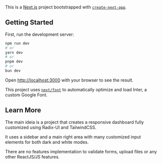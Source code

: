 This is a [Next.js](https://nextjs.org/) project bootstrapped with [`create-next-app`](https://github.com/vercel/next.js/tree/canary/packages/create-next-app).

## Getting Started

First, run the development server:

```bash
npm run dev
# or
yarn dev
# or
pnpm dev
# or
bun dev
```

Open [http://localhost:3000](http://localhost:3000) with your browser to see the result.

This project uses [`next/font`](https://nextjs.org/docs/basic-features/font-optimization) to automatically optimize and load Inter, a custom Google Font.

## Learn More

The main ideia is a project that creates a responsive dashboard fully customized using Radix-UI and TailwindCSS.

It uses a sidebar and a main right area with many customized input elements for both dark and white modes.

There are no features implementation to validate forms, upload files or any other ReactJS/JS features.
